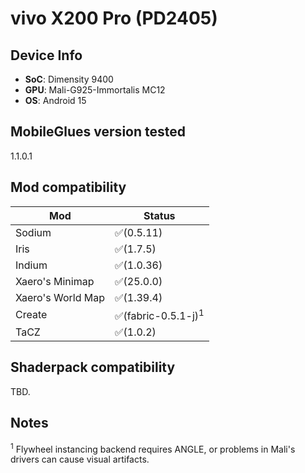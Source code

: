<!-- markdownlint-disable MD033 -->

# vivo X200 Pro (PD2405)

## Device Info

- **SoC**: Dimensity 9400
- **GPU**: Mali-G925-Immortalis MC12
- **OS**: Android 15

## MobileGlues version tested

1.1.0.1

## Mod compatibility

| **Mod**           | **Status**                    |
| ----------------- | ----------------------------- |
| Sodium            | ✅(0.5.11)                    |
| Iris              | ✅(1.7.5)                     |
| Indium            | ✅(1.0.36)                    |
| Xaero's Minimap   | ✅(25.0.0)                    |
| Xaero's World Map | ✅(1.39.4)                    |
| Create            | ✅(fabric-0.5.1-j)<sup>1<sup> |
| TaCZ              | ✅(1.0.2)                     |

## Shaderpack compatibility

TBD.

## Notes

<sup>1</sup> Flywheel instancing backend requires ANGLE, or problems in Mali's drivers can cause visual artifacts.
